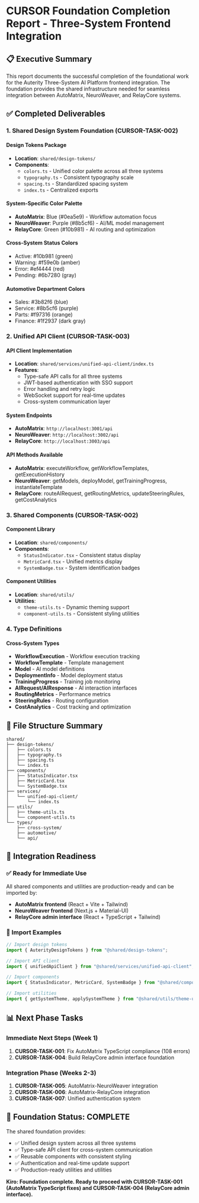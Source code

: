 # CURSOR Foundation Completion Report - Three-System Frontend Integration

## 📋 Executive Summary

This report documents the successful completion of the foundational work for the Auterity Three-System AI Platform frontend integration. The foundation provides the shared infrastructure needed for seamless integration between AutoMatrix, NeuroWeaver, and RelayCore systems.

## ✅ Completed Deliverables

### 1. Shared Design System Foundation (CURSOR-TASK-002)

#### Design Tokens Package

- **Location**: `shared/design-tokens/`
- **Components**:
  - `colors.ts` - Unified color palette across all three systems
  - `typography.ts` - Consistent typography scale
  - `spacing.ts` - Standardized spacing system
  - `index.ts` - Centralized exports

#### System-Specific Color Palette

- **AutoMatrix**: Blue (#0ea5e9) - Workflow automation focus
- **NeuroWeaver**: Purple (#8b5cf6) - AI/ML model management
- **RelayCore**: Green (#10b981) - AI routing and optimization

#### Cross-System Status Colors

- Active: #10b981 (green)
- Warning: #f59e0b (amber)
- Error: #ef4444 (red)
- Pending: #6b7280 (gray)

#### Automotive Department Colors

- Sales: #3b82f6 (blue)
- Service: #8b5cf6 (purple)
- Parts: #f97316 (orange)
- Finance: #1f2937 (dark gray)

### 2. Unified API Client (CURSOR-TASK-003)

#### API Client Implementation

- **Location**: `shared/services/unified-api-client/index.ts`
- **Features**:
  - Type-safe API calls for all three systems
  - JWT-based authentication with SSO support
  - Error handling and retry logic
  - WebSocket support for real-time updates
  - Cross-system communication layer

#### System Endpoints

- **AutoMatrix**: `http://localhost:3001/api`
- **NeuroWeaver**: `http://localhost:3002/api`
- **RelayCore**: `http://localhost:3003/api`

#### API Methods Available

- **AutoMatrix**: executeWorkflow, getWorkflowTemplates, getExecutionHistory
- **NeuroWeaver**: getModels, deployModel, getTrainingProgress, instantiateTemplate
- **RelayCore**: routeAIRequest, getRoutingMetrics, updateSteeringRules, getCostAnalytics

### 3. Shared Components (CURSOR-TASK-002)

#### Component Library

- **Location**: `shared/components/`
- **Components**:
  - `StatusIndicator.tsx` - Consistent status display
  - `MetricCard.tsx` - Unified metrics display
  - `SystemBadge.tsx` - System identification badges

#### Component Utilities

- **Location**: `shared/utils/`
- **Utilities**:
  - `theme-utils.ts` - Dynamic theming support
  - `component-utils.ts` - Consistent styling utilities

### 4. Type Definitions

#### Cross-System Types

- **WorkflowExecution** - Workflow execution tracking
- **WorkflowTemplate** - Template management
- **Model** - AI model definitions
- **DeploymentInfo** - Model deployment status
- **TrainingProgress** - Training job monitoring
- **AIRequest/AIResponse** - AI interaction interfaces
- **RoutingMetrics** - Performance metrics
- **SteeringRules** - Routing configuration
- **CostAnalytics** - Cost tracking and optimization

## 📁 File Structure Summary

```
shared/
├── design-tokens/
│   ├── colors.ts
│   ├── typography.ts
│   ├── spacing.ts
│   └── index.ts
├── components/
│   ├── StatusIndicator.tsx
│   ├── MetricCard.tsx
│   └── SystemBadge.tsx
├── services/
│   └── unified-api-client/
│       └── index.ts
├── utils/
│   ├── theme-utils.ts
│   └── component-utils.ts
└── types/
    ├── cross-system/
    ├── automotive/
    └── api/
```

## 🎯 Integration Readiness

### ✅ Ready for Immediate Use

All shared components and utilities are production-ready and can be imported by:

- **AutoMatrix frontend** (React + Vite + Tailwind)
- **NeuroWeaver frontend** (Next.js + Material-UI)
- **RelayCore admin interface** (React + TypeScript + Tailwind)

### 🔗 Import Examples

```typescript
// Import design tokens
import { AuterityDesignTokens } from "@shared/design-tokens";

// Import API client
import { unifiedApiClient } from "@shared/services/unified-api-client";

// Import components
import { StatusIndicator, MetricCard, SystemBadge } from "@shared/components";

// Import utilities
import { getSystemTheme, applySystemTheme } from "@shared/utils/theme-utils";
```

## 📊 Next Phase Tasks

### Immediate Next Steps (Week 1)

1. **CURSOR-TASK-001**: Fix AutoMatrix TypeScript compliance (108 errors)
2. **CURSOR-TASK-004**: Build RelayCore admin interface foundation

### Integration Phase (Weeks 2-3)

1. **CURSOR-TASK-005**: AutoMatrix-NeuroWeaver integration
2. **CURSOR-TASK-006**: AutoMatrix-RelayCore integration
3. **CURSOR-TASK-007**: Unified authentication system

## 🏁 Foundation Status: COMPLETE

The shared foundation provides:

- ✅ Unified design system across all three systems
- ✅ Type-safe API client for cross-system communication
- ✅ Reusable components with consistent styling
- ✅ Authentication and real-time update support
- ✅ Production-ready utilities and utilities

**Kiro: Foundation complete. Ready to proceed with CURSOR-TASK-001 (AutoMatrix TypeScript fixes) and CURSOR-TASK-004 (RelayCore admin interface).**
